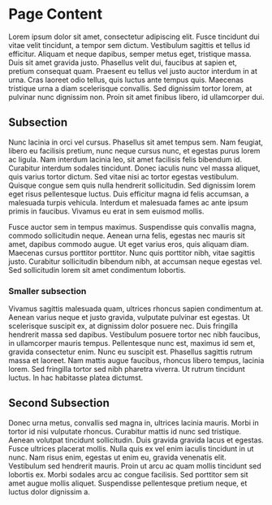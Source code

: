 # Page Content

Lorem ipsum dolor sit amet, consectetur adipiscing elit. Fusce tincidunt dui vitae velit tincidunt, a tempor sem dictum. Vestibulum sagittis et tellus id efficitur. Aliquam et neque dapibus, semper metus eget, tristique massa. Duis sit amet gravida justo. Phasellus velit dui, faucibus at sapien et, pretium consequat quam. Praesent eu tellus vel justo auctor interdum in at urna. Cras laoreet odio tellus, quis luctus ante tempus quis. Maecenas tristique urna a diam scelerisque convallis. Sed dignissim tortor lorem, at pulvinar nunc dignissim non. Proin sit amet finibus libero, id ullamcorper dui.

## Subsection

Nunc lacinia in orci vel cursus. Phasellus sit amet tempus sem. Nam feugiat, libero eu facilisis pretium, nunc neque cursus nunc, et egestas purus lorem ac ligula. Nam interdum lacinia leo, sit amet facilisis felis bibendum id. Curabitur interdum sodales tincidunt. Donec iaculis nunc vel massa aliquet, quis varius tortor dictum. Sed vitae nisi ac tortor egestas vestibulum. Quisque congue sem quis nulla hendrerit sollicitudin. Sed dignissim lorem eget risus pellentesque luctus. Duis efficitur magna id felis accumsan, a malesuada turpis vehicula. Interdum et malesuada fames ac ante ipsum primis in faucibus. Vivamus eu erat in sem euismod mollis.

Fusce auctor sem in tempus maximus. Suspendisse quis convallis magna, commodo sollicitudin neque. Aenean urna felis, egestas nec mauris sit amet, dapibus commodo augue. Ut eget varius eros, quis aliquam diam. Maecenas cursus porttitor porttitor. Nunc quis porttitor nibh, vitae sagittis justo. Curabitur sollicitudin bibendum nibh, at accumsan neque egestas vel. Sed sollicitudin lorem sit amet condimentum lobortis.

### Smaller subsection

Vivamus sagittis malesuada quam, ultrices rhoncus sapien condimentum at. Aenean varius neque et justo gravida, vulputate pulvinar est egestas. Ut scelerisque suscipit ex, at dignissim dolor posuere nec. Duis fringilla hendrerit massa sed dapibus. Vestibulum posuere tortor nec nibh faucibus, in ullamcorper mauris tempus. Pellentesque nunc est, maximus id sem et, gravida consectetur enim. Nunc eu suscipit est. Phasellus sagittis rutrum massa et laoreet. Nam mattis augue faucibus, rhoncus libero tempus, lacinia lorem. Sed fringilla tortor sed nibh pharetra viverra. Ut rutrum tincidunt luctus. In hac habitasse platea dictumst.

## Second Subsection

Donec urna metus, convallis sed magna in, ultrices lacinia mauris. Morbi in tortor id nisi vulputate rhoncus. Curabitur mattis id nunc sed tristique. Aenean volutpat tincidunt sollicitudin. Duis gravida gravida lacus et egestas. Fusce ultrices placerat mollis. Nulla quis ex vel enim iaculis tincidunt in ut nunc. Nam risus enim, egestas ut enim eu, gravida venenatis elit. Vestibulum sed hendrerit mauris. Proin ut arcu ac quam mollis tincidunt sed lobortis ex. Morbi sodales arcu ac congue facilisis. Sed porttitor sem sit amet augue mollis aliquet. Suspendisse pellentesque pretium neque, et luctus dolor dignissim a.
